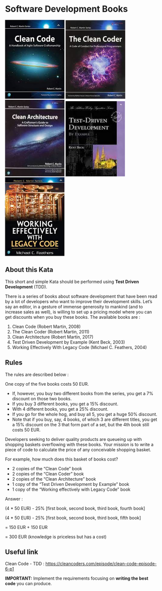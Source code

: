 # Software Development Books

![Alt text](images/Kata_DevelopmentBooks_CleanCode.png?raw=true "Software Development Books")
![Alt text](images/Kata_DevelopmentBooks_CleanCoder.png?raw=true "Software Development Books")
![Alt text](images/Kata_DevelopmentBooks_CleanArchitecture.jpeg?raw=true "Software Development Books")
![Alt text](images/Kata_DevelopmentBooks_TDD.jpeg?raw=true "Software Development Books")
![Alt text](images/Kata_DevelopmentBooks_Refactoring.jpeg?raw=true "Software Development Books")

## About this Kata

This short and simple Kata should be performed using **Test Driven Development** (TDD).

There is a series of books about software development that have been read by a lot of developers who want to improve their development skills. Let’s say an editor, in a gesture of immense generosity to mankind (and to increase sales as well), is willing to set up a pricing model where you can get discounts when you buy these books. The available books are :
1. Clean Code (Robert Martin, 2008)
2. The Clean Coder (Robert Martin, 2011)
3. Clean Architecture (Robert Martin, 2017)
4. Test Driven Development by Example (Kent Beck, 2003)
5. Working Effectively With Legacy Code (Michael C. Feathers, 2004)

## Rules

The rules are described below :

One copy of the five books costs 50 EUR.
- If, however, you buy two different books from the series, you get a 7% discount on those two books.
- If you buy 3 different books, you get a 15% discount.
- With 4 different books, you get a 25% discount.
- If you go for the whole hog, and buy all 5, you get a huge 50% discount.
- Note that if you buy, say, 4 books, of which 3 are different titles, you get a 15% discount on the 3 that form part of a set, but the 4th book still costs 50 EUR.

Developers seeking to deliver quality products are queueing up with shopping baskets overflowing with these books. Your mission is to write a piece of code to calculate the price of any conceivable shopping basket.

For example, how much does this basket of books cost?
- 2 copies of the “Clean Code” book
- 2 copies of the “Clean Coder” book
- 2 copies of the “Clean Architecture” book
- 1 copy of the “Test Driven Development by Example” book
- 1 copy of the “Working effectively with Legacy Code” book

Answer :

(4 * 50 EUR) - 25% [first book, second book, third book, fourth book]

(4 * 50 EUR) - 25% [first book, second book, third book, fifth book]

= 150 EUR + 150 EUR

= 300 EUR (knowledge is priceless but has a cost)
  
## Useful link

Clean Code - TDD : https://cleancoders.com/episode/clean-code-episode-6-p1

**IMPORTANT:**  Implement the requirements focusing on **writing the best code** you can produce.
